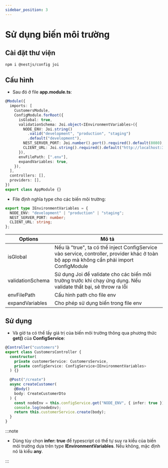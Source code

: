 ```yaml
---
sidebar_position: 3
---
```


# Sử dụng biến môi trường

## Cài đặt thư viện

```bash
npm i @nestjs/config joi
```

## Cấu hình

- Sau đó ở file **app.module.ts**:

```ts
@Module({
  imports: [
    CustomersModule,
    ConfigModule.forRoot({
      isGlobal: true,
      validationSchema: Joi.object<IEnvironmentVariables>({
        NODE_ENV: Joi.string()
          .valid("development", "production", "staging")
          .default("development"),
        NEST_SERVER_PORT: Joi.number().port().required().default(8080),
        CLIENT_URL: Joi.string().required().default("http://localhost:3000"),
      }),
      envFilePath: [".env"],
      expandVariables: true,
    }),
  ],
  controllers: [],
  providers: [],
})
export class AppModule {}
```

- File định nghĩa type cho các biến môi trường:

```ts
export type IEnvironmentVariables = {
  NODE_ENV: "development" | "production" | "staging";
  NEST_SERVER_PORT: number;
  CLIENT_URL: string;
};
```

| Options          | Mô tả                                                                                                                                    |
| ---------------- | ---------------------------------------------------------------------------------------------------------------------------------------- |
| isGlobal         | Nếu là "true", ta có thể inject ConfigService vào service, controller, provider khác ở toàn bộ app mà không cần phải import ConfigModule |
| validationSchema | Sử dụng Joi để validate cho các biến môi trường trước khi chạy ứng dụng. Nếu validate thất bại, sẽ throw ra lỗi                          |
| envFilePath      | Cấu hình path cho file env                                                                                                               |
| expandVariables  | Cho phép sử dụng biến trong file env                                                                                                     |

## Sử dụng

- Và giờ ta có thể lấy giá trị của biến môi trường thông qua phương thức **get()** của **ConfigService**:

```ts
@Controller("customers")
export class CustomersController {
  constructor(
    private customerService: CustomersService,
    private configService: ConfigService<IEnvironmentVariables>
  ) {}

  @Post("/create")
  async createCustomer(
    @Body()
    body: CreateCustomerDto
  ) {
    const nodeEnv = this.configService.get("NODE_ENV", { infer: true });
    console.log(nodeEnv);
    return this.customerService.create(body);
  }
}
```

:::note

- Dùng tùy chọn **infer: true** để typescript có thể tự suy ra kiểu của biến môi trường dựa trên type **IEnvironmentVariables**. Nếu không, mặc định nó là kiểu **any**.

:::
